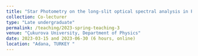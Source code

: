 ```yaml
---
title: "Star Photometry on the long-slit optical spectral analysis in Python"
collection: Co-lecturer
type: "Late undergraduate"
permalink: /teaching/2023-spring-teaching-3
venue: "Çukurova University, Department of Physics"
date: 2023-03-15 and 2023-06-30 (6 hours, online)
location: "Adana, TURKEY "
---
```




